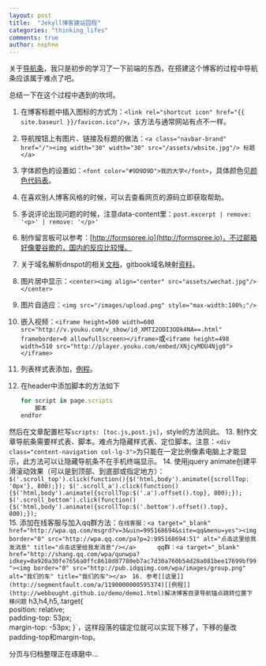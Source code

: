```yaml
---
layout: post
title:  "Jekyll博客建站囧程"
categories: "thinking_lifes"
comments: true
author: nephne
---
```

关于[导航条][导航条]，我只是初步的学习了一下前端的东西，在搭建这个博客的过程中导航条应该属于难点了吧。

总结一下在这个过程中遇到的坎坷。

1. 在博客标题中插入图标的方式为：`<link rel="shortcut icon" href="{{ site.baseurl }}/favicon.ico"/>`，该方法与通常网站有点不一样。
2. 导航按钮上有图片、链接及标题的做法：`<a class="navbar-brand" href="/"><img width="30" width="30" src="/assets/wbsite.jpg"/> 标题 </a>`
3. 字体颜色的设置如：`<font color="#9D9D9D">我的大学</font>`，具体颜色见[颜色代码表](http://www.qqai.net/tool/yansedaima/)。
4. 在喜欢别人博客风格的时候，可以去查看网页的源码立即获取帮助。
5. 多说评论出现问题的时候，注意data-content里：`post.excerpt | remove: '<p>' | remove: '</p>'`
6. 制作留言板可以参考：[http://formspree.io](http://formspree.io)，不过邮箱好像要谷歌的，国内的反应比较慢。
7. 关于域名解析dnspot的相关[文档](http://www.dute.me/godaddy-dns-setting.html)，gitbook域名映射[资料](https://help.gitbook.com/platform/domains.html)。
8. 图片居中显示：`<center><img align="center" src="assets/wechat.jpg"/></center>`
9. 图片自适应：`<img src="/images/upload.png" style="max-width:100%;"/>`
10. 嵌入视频：`<iframe height=500 width=600 src="http://v.youku.com/v_show/id_XMTI2ODI3ODk4NA==.html" frameborder=0 allowfullscreen></iframe>`或`<iframe height=498 width=510 src="http://player.youku.com/embed/XNjcyMDU4Njg0"></iframe>`
11. 列表样式表添加，[例程](http://www.w3school.com.cn/tiy/t.asp?f=csse_list-style-type_all)。
12. 在header中添加脚本的方法如下

	```js
	for script in page.scripts
		脚本
	endfor
	```  
然后在文章配置栏写`scripts: [toc.js,post.js]`，style的方法同此。
13. 制作文章导航条需要样式表、脚本。难点为隐藏样式表、定位脚本。注意：`<div class="content-navigation col-lg-3">`为只能在一定比例像素电脑上才能显示，此方法可以让隐藏导航条不在手机终端显示。
14. 使用jquery animate创建平滑滚动效果（可以是到顶部、到底部或指定地方）：`
  $('.scroll_top').click(function(){$('html,body').animate({scrollTop: '0px'}, 800);});
  $('.scroll_a').click(function(){$('html,body').animate({scrollTop:$('.a').offset().top}, 800);});
  $('.scroll_bottom').click(function(){$('html,body').animate({scrollTop:$('.bottom').offset().top}, 800);});`      
15. 添加在线客服与加入qq群方法：`在线客服：<a target="_blank" href="http://wpa.qq.com/msgrd?v=3&uin=995168694&site=qq&menu=yes"><img border="0" src="http://wpa.qq.com/pa?p=2:995168694:51" alt="点击这里给我发消息" title="点击这里给我发消息"/></a>     
qq群：<a target="_blank" href="http://shang.qq.com/wpa/qunwpa?idkey=0a920a30fe7656a0ffc8618d87780eb7ac7d30a760b54d28a081bee17699bf99"><img border="0" src="http://pub.idqqimg.com/wpa/images/group.png" alt="我们的车" title="我们的车"></a>`
</script>`
16. 参考[[这里]](http://segmentfault.com/a/1190000000595374)[[例程]](http://webbought.github.io/demo/demo1.html)解决博客目录导航锚点跳转位置下移问题`
	h3,h4,h5,.target{    
	position: relative;    
	padding-top: 53px;    
	margin-top: -53px;
	}`，这样段落的锚定位就可以实现下移了，下移的量改padding-top和margin-top。

<!--more-->
分页与归档整理正在琢磨中...

[导航条]:(http://www.blog.csdn.net/a316212802/article/details/25004549)